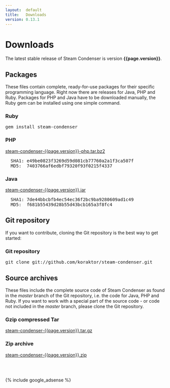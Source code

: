 ```yaml
---
layout:  default
title:   Downloads
version: 0.13.1
---
```

Downloads
=========

The latest stable release of Steam Condenser is version **{{page.version}}**.

## Packages
These files contain complete, ready-for-use packages for their specific
programming language. Right now there are releases for Java, PHP and Ruby.
Packages for PHP and Java have to be downloaded manually, the Ruby gem can be
installed using one simple command.

<div class="command">
  <h3>Ruby</h3>
  <pre>gem install steam-condenser</pre>
</div>

<div class="download">
  <h3>PHP</h3>
  <a href="http://cloud.github.com/downloads/koraktor/steam-condenser/steam-condenser-{{page.version}}-php.tar.bz2">steam-condenser-{{page.version}}-php.tar.bz2</a>
  <br />
  <pre>
  SHA1: e49be0823f3269d59d081cb77760a2a1f3ca507f
  MD5:  7403766af6edbf79320f93f0215f4337</pre>
</div>

<div class="download">
  <h3>Java</h3>
  <a href="http://cloud.github.com/downloads/koraktor/steam-condenser/steam-condenser-{{page.version}}.jar">steam-condenser-{{page.version}}.jar</a>
  <br />
  <pre>
  SHA1: 7de44bbcbfb4ec54ec36f2bc9ba9280609ad1c49
  MD5:  f681b55439d28b55d43bcb165a3f8fc4</pre>
</div>

## Git repository
If you want to contribute, cloning the Git repository is the best way to get
started:

<div class="command">
  <h3>Git repository</h3>
  <pre>git clone git://github.com/koraktor/steam-condenser.git</pre>
</div>

## Source archives
These files include the complete source code of Steam Condenser as found in the
*master* branch of the Git repository, i.e. the code for Java, PHP and Ruby. If
you want to work with a special part of the source code - or code not included
in the *master* branch, please clone the Git repository.

<div class="download">
  <h3>Gzip compressed Tar</h3>
  <a href="https://github.com/koraktor/steam-condenser/tarball/{{page.version}}">steam-condenser-{{page.version}}.tar.gz</a>
</div>

<div class="download">
  <h3>Zip archive</h3>
  <a href="https://github.com/koraktor/steam-condenser/zipball/{{page.version}}">steam-condenser-{{page.version}}.zip</a>
</div>

<br /><br />

{% include google_adsense %}

  [1]: http://github.com/koraktor/steam-condenser/downloads
